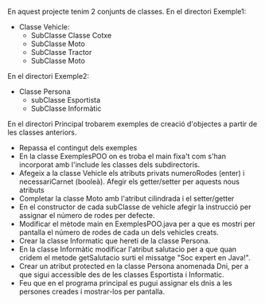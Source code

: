 En aquest projecte tenim 2 conjunts de classes.
En el directori Exemple1:
- Classe Vehicle:
    - SubClasse Classe Cotxe
    - SubClasse Moto
    - SubClasse Tractor
    - SubClasse Moto

En el directori Exemple2:

- Classe Persona
    - subClasse Esportista
    - SubClasse Informàtic
 
En el directori Principal trobarem exemples de creació d'objectes a partir de les classes anteriors.

- Repassa el contingut dels exemples
- En la classe ExemplesPOO on es troba el main fixa't com s'han incorporat amb l'include les classes dels subdirectoris.  
- Afegeix a la classe Vehicle els atributs privats numeroRodes (enter) i necessariCarnet (booleà). Afegir els getter/setter per aquests nous atributs
- Completar la classe Moto amb  l'atribut cilindrada i el setter/getter
- En el constructor de cada subClasse de vehicle afegir la instrucció per assignar el número de rodes per defecte.
- Modificar el mètode main en ExemplesPOO.java per a que es mostri per pantalla el número de rodes de cada un dels vehicles creats.
- Crear la classe Informatic que hereti de la classe Persona.
- En la classe Informàtic modificar l'atribut salutacio per a que quan cridem el metode getSalutacio surti el missatge "Soc expert en Java!".
- Crear un atribut protected en la classe Persona anomenada Dni, per a que sigui accessible des de les classes Esportista i Informatic.
- Feu que en el programa principal es pugui assignar els dnis a les persones creades i mostrar-los per pantalla.


